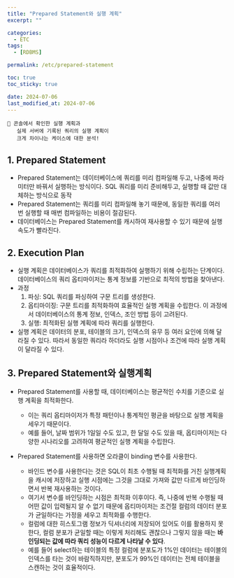 ```yaml
---
title: "Prepared Statement와 실행 계획"
excerpt: ""

categories:
  - ETC
tags:
  - [RDBMS]

permalink: /etc/prepared-statement

toc: true
toc_sticky: true

date: 2024-07-06
last_modified_at: 2024-07-06
---
```


```
📌 콘솔에서 확인한 실행 계획과 
   실제 서버에 기록된 쿼리의 실행 계획이 
   크게 차이나는 케이스에 대한 분석!
```

## 1. Prepared Statement
- Prepared Statement는 데이터베이스에 쿼리를 미리 컴파일해 두고, 나중에 파라미터만 바꿔서 실행하는 방식이다. SQL 쿼리를 미리 준비해두고, 실행할 때 값만 대체하는 방식으로 동작
- Prepared Statement는 쿼리를 미리 컴파일해 놓기 때문에, 동일한 쿼리를 여러 번 실행할 때 매번 컴파일하는 비용이 절감된다.
- 데이터베이스는 Prepared Statement를 캐시하여 재사용할 수 있기 때문에 실행 속도가 빨라진다.

## 2. Execution Plan
- 실행 계획은 데이터베이스가 쿼리를 최적화하여 실행하기 위해 수립하는 단계이다. 데이터베이스의 쿼리 옵티마이저는 통계 정보를 기반으로 최적의 방법을 찾아낸다.
- 과정
  1. 파싱: SQL 쿼리를 파싱하여 구문 트리를 생성한다.
  2. 옵티마이징: 구문 트리를 최적화하여 효율적인 실행 계획을 수립한다. 이 과정에서 데이터베이스의 통계 정보, 인덱스, 조인 방법 등이 고려된다.
  3. 실행: 최적화된 실행 계획에 따라 쿼리를 실행한다.
- 실행 계획은 데이터의 분포, 테이블의 크기, 인덱스의 유무 등 여러 요인에 의해 달라질 수 있다. 따라서 동일한 쿼리라 하더라도 실행 시점이나 조건에 따라 실행 계획이 달라질 수 있다.

## 3. Prepared Statement와 실행계획
- Prepared Statement를 사용할 때, 데이터베이스는 평균적인 수치를 기준으로 실행 계획을 최적화한다. 
  - 이는 쿼리 옵티마이저가 특정 패턴이나 통계적인 평균을 바탕으로 실행 계획을 세우기 때문이다. 
  - 예를 들어, 날짜 범위가 1일일 수도 있고, 한 달일 수도 있을 때, 옵티마이저는 다양한 시나리오를 고려하여 평균적인 실행 계획을 수립한다.

- Prepared Statement를 사용하면 오라클이 binding 변수를 사용한다. 
  - 바인드 변수를 사용한다는 것은 SQL이 최초 수행될 때 최적화를 거친 실행계획을 캐시에 저장하고 실행 시점에는 그것을 그대로 가져와 값만 다르게 바인딩하면서 반복 재사용하는 것이다. 
  - 여기서 변수를 바인딩하는 시점은 최적화 이후이다. 즉, 나중에 반복 수행될 때 어떤 값이 입력될지 알 수 없기 때문에 옵티마이저는 조건절 컬럼의 데이터 분포가 균일하다는 가정을 세우고 최적화를 수행한다. 
  - 컬럼에 대한 히스토그램 정보가 딕셔너리에 저장되어 있어도 이를 활용하지 못한다, 컬럼 분포가 균일할 때는 이렇게 처리해도 괜찮으나 그렇지 않을 때는 **바인딩되는 값에 따라 쿼리 성능이 다르게 나타날 수 있다**.
  - 예를 들어 select하는 테이블의 특정 컬럼에 분포도가 1%인 데이터는 테이블의 인덱스를 타는 것이 바람직하지만, 분포도가 99%인 데이터는 전체 테이블을 스캔하는 것이 효율적이다.